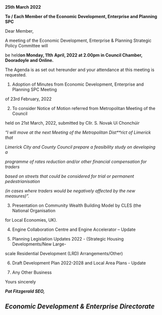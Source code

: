 **25th** **March 2022**

**To / Each Member of the Economic Development, Enterprise and Planning SPC**

Dear Member,

A meeting of the Economic Development, Enterprise & Planning Strategic Policy Committee will

be held**on Monday, 11th** **April, 2022 at 2.00pm in Council Chamber, Dooradoyle and Online.**

The Agenda is as set out hereunder and your attendance at this meeting is requested.

1. Adoption of Minutes from Economic Development, Enterprise and Planning SPC Meeting

of 23rd February, 2022

2. To consider Notice of Motion referred from Metropolitan Meeting of the Council

held on 21st March, 2022, submitted by Cllr. S. Novak Uí Chonchúir

*“I will move at the next Meeting of the Metropolitan Dist**rict of Limerick that*

*Limerick City and County Council prepare a feasibility study on developing a*

*programme of rates reduction and/or other financial compensation for traders*

*based on streets that could be considered for trial or permanent pedestrianisation*

*(in cases where traders would be negatively affected by the new measures)”.*

3. Presentation on Community Wealth Building Model by CLES (the National Organisation

for Local Economies, UK).

4. Engine Collaboration Centre and Engine Accelerator – Update

5. Planning Legislation Updates 2022 - (Strategic Housing Developments/New Large-

scale Residential Development (LRD) Arrangements/Other)

6. Draft Development Plan 2022-2028 and Local Area Plans - Update

7. Any Other Business

Yours sincerely

***Pat Fitzgerald SEO,***

***Economic Development & Enterprise Directorate***
---
